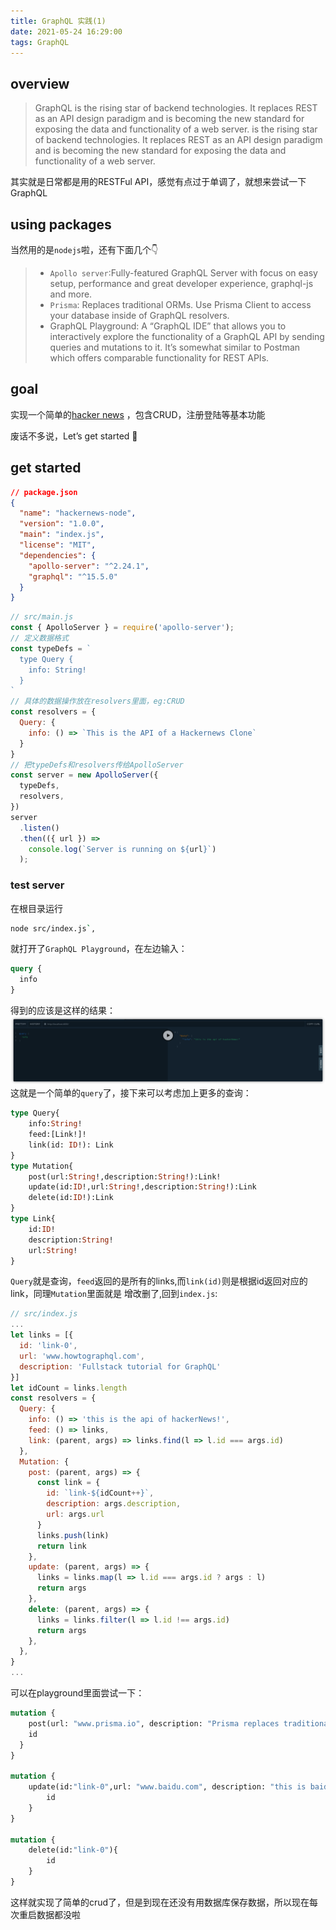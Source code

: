 ```yaml
---
title: GraphQL 实践(1)
date: 2021-05-24 16:29:00
tags: GraphQL
---
```


## overview
> GraphQL is the rising star of backend technologies. It replaces REST as an API design paradigm and is becoming the new standard for exposing the data and functionality of a web server. is the rising star of backend technologies. It replaces REST as an API design paradigm and is becoming the new standard for exposing the data and functionality of a web server.

其实就是日常都是用的RESTFul API，感觉有点过于单调了，就想来尝试一下GraphQL

## using packages
当然用的是`nodejs`啦，还有下面几个👇

> * `Apollo server`:Fully-featured GraphQL Server with focus on easy setup, performance and great developer experience, graphql-js and more.
> * `Prisma`: Replaces traditional ORMs. Use Prisma Client to access your database inside of GraphQL resolvers.
> * GraphQL Playground: A “GraphQL IDE” that allows you to interactively explore the functionality of a GraphQL API by sending queries and mutations to it. It’s somewhat similar to Postman which offers comparable functionality for REST APIs.

## goal

实现一个简单的[hacker news](https://news.ycombinator.com/news) ，包含CRUD，注册登陆等基本功能

废话不多说，Let’s get started 🚀

## get started
```json
// package.json
{
  "name": "hackernews-node",
  "version": "1.0.0",
  "main": "index.js",
  "license": "MIT",
  "dependencies": {
    "apollo-server": "^2.24.1",
    "graphql": "^15.5.0"
  }
}
```
```javascript
// src/main.js
const { ApolloServer } = require('apollo-server');
// 定义数据格式
const typeDefs = `
  type Query {
    info: String!
  }
`
// 具体的数据操作放在resolvers里面，eg:CRUD
const resolvers = {
  Query: {
    info: () => `This is the API of a Hackernews Clone`
  }
}
// 把typeDefs和resolvers传给ApolloServer
const server = new ApolloServer({
  typeDefs,
  resolvers,
})
server
  .listen()
  .then(({ url }) =>
    console.log(`Server is running on ${url}`)
  );
```
### test server
在根目录运行  
```bash
node src/index.js`,
```
就打开了`GraphQL Playground`，在左边输入：
```graphql
query {
  info
}
```
得到的应该是这样的结果：
![1](/images/graphQL.png)
这就是一个简单的`query`了，接下来可以考虑加上更多的查询：
```graphql
type Query{
    info:String!
    feed:[Link!]!
    link(id: ID!): Link
}
type Mutation{
    post(url:String!,description:String!):Link!
    update(id:ID!,url:String!,description:String!):Link
    delete(id:ID!):Link
}
type Link{
    id:ID!
    description:String!
    url:String!
}
```
`Query`就是查询，`feed`返回的是所有的links,而`link(id)`则是根据id返回对应的link，同理`Mutation`里面就是
增改删了,回到`index.js`:

```javascript
// src/index.js
...
let links = [{
  id: 'link-0',
  url: 'www.howtographql.com',
  description: 'Fullstack tutorial for GraphQL'
}]
let idCount = links.length
const resolvers = {
  Query: {
    info: () => 'this is the api of hackerNews!',
    feed: () => links,
    link: (parent, args) => links.find(l => l.id === args.id)
  },
  Mutation: {
    post: (parent, args) => {
      const link = {
        id: `link-${idCount++}`,
        description: args.description,
        url: args.url
      }
      links.push(link)
      return link
    },
    update: (parent, args) => {
      links = links.map(l => l.id === args.id ? args : l)
      return args
    },
    delete: (parent, args) => {
      links = links.filter(l => l.id !== args.id)
      return args
    },
  },
}
...
```
可以在playground里面尝试一下：
```graphql
mutation {
    post(url: "www.prisma.io", description: "Prisma replaces traditional ORMs") {
    id
  }
}

mutation {
    update(id:"link-0",url: "www.baidu.com", description: "this is baidu"){
        id
    }
}

mutation {
    delete(id:"link-0"){
        id
    }
}
```
这样就实现了简单的crud了，但是到现在还没有用数据库保存数据，所以现在每次重启数据都没啦




